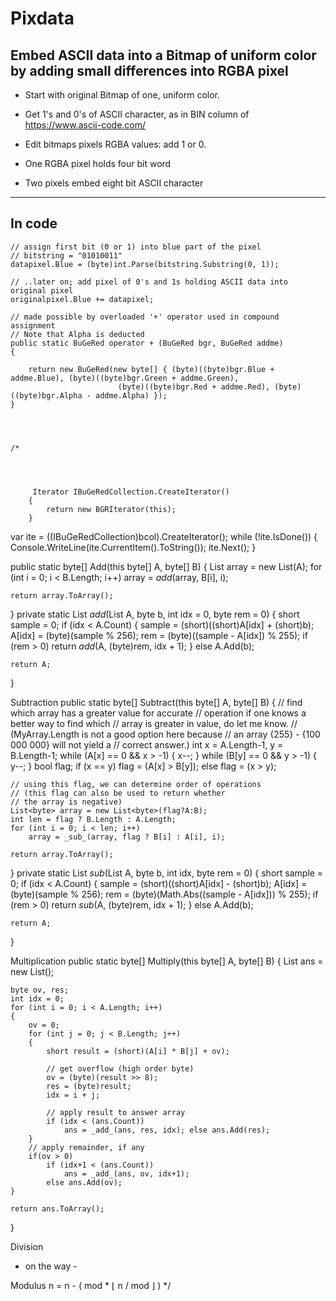 ﻿# Pixdata 
## Embed ASCII data into a Bitmap of uniform color by adding small differences into RGBA pixel

* Start with original Bitmap of one, uniform color. 
* Get 1's and 0's of ASCII character, as in BIN column of https://www.ascii-code.com/
* Edit bitmaps pixels RGBA values: add 1 or 0.

* One RGBA pixel holds four bit word
* Two pixels embed eight bit ASCII character

- - -

## In code

    // assign first bit (0 or 1) into blue part of the pixel 
    // bitstring = "01010011" 
    datapixel.Blue = (byte)int.Parse(bitstring.Substring(0, 1));

    // ..later on; add pixel of 0's and 1s holding ASCII data into original pixel
    originalpixel.Blue += datapixel;

    // made possible by overloaded '+' operator used in compound assignment
    // Note that Alpha is deducted
    public static BuGeRed operator + (BuGeRed bgr, BuGeRed addme)
    {

        return new BuGeRed(new byte[] { (byte)((byte)bgr.Blue + addme.Blue), (byte)((byte)bgr.Green + addme.Green), 
                            (byte)((byte)bgr.Red + addme.Red), (byte)((byte)bgr.Alpha - addme.Alpha) });
    }




    /*
 



         Iterator IBuGeRedCollection.CreateIterator()
        {
            return new BGRIterator(this);
        }

 var ite = ((IBuGeRedCollection)bcol).CreateIterator();
while (!ite.IsDone())
{
    Console.WriteLine(ite.CurrentItem().ToString());
    ite.Next();
}



 public static byte[] Add(this byte[] A, byte[] B)
{
    List<byte> array = new List<byte>(A);
    for (int i = 0; i < B.Length; i++)
        array = _add_(array, B[i], i);

    return array.ToArray();
}
private static List<byte> _add_(List<byte> A, byte b, int idx = 0, byte rem = 0)
{
    short sample = 0;
    if (idx < A.Count)
    {
        sample = (short)((short)A[idx] + (short)b);
        A[idx] = (byte)(sample % 256);
        rem = (byte)((sample - A[idx]) % 255);
        if (rem > 0)
            return _add_(A, (byte)rem, idx + 1);
    }
    else A.Add(b);

    return A;
}

Subtraction
public static byte[] Subtract(this byte[] A, byte[] B)
{
    // find which array has a greater value for accurate
    // operation if one knows a better way to find which 
    // array is greater in value, do let me know. 
    // (MyArray.Length is not a good option here because
    // an array {255} - {100 000 000} will not yield a
    // correct answer.)
    int x = A.Length-1, y = B.Length-1;
    while (A[x] == 0 && x > -1) { x--; }
    while (B[y] == 0 && y > -1) { y--; }
    bool flag;
    if (x == y) flag = (A[x] > B[y]);
    else flag = (x > y);

    // using this flag, we can determine order of operations
    // (this flag can also be used to return whether
    // the array is negative)
    List<byte> array = new List<byte>(flag?A:B);
    int len = flag ? B.Length : A.Length;
    for (int i = 0; i < len; i++)
        array = _sub_(array, flag ? B[i] : A[i], i);

    return array.ToArray();
}
private static List<byte> _sub_(List<byte> A, byte b, int idx, byte rem = 0)
{
    short sample = 0;
    if (idx < A.Count)
    {
        sample = (short)((short)A[idx] - (short)b);
        A[idx] = (byte)(sample % 256);
        rem = (byte)(Math.Abs((sample - A[idx])) % 255);
        if (rem > 0)
            return _sub_(A, (byte)rem, idx + 1);
    }
    else A.Add(b);

    return A;
}


Multiplication
public static byte[] Multiply(this byte[] A, byte[] B)
{
    List<byte> ans = new List<byte>();

    byte ov, res;
    int idx = 0;
    for (int i = 0; i < A.Length; i++)
    {
        ov = 0;
        for (int j = 0; j < B.Length; j++)
        {
            short result = (short)(A[i] * B[j] + ov);

            // get overflow (high order byte)
            ov = (byte)(result >> 8);
            res = (byte)result;
            idx = i + j;

            // apply result to answer array
            if (idx < (ans.Count))
                ans = _add_(ans, res, idx); else ans.Add(res);
        }
        // apply remainder, if any
        if(ov > 0) 
            if (idx+1 < (ans.Count)) 
                ans = _add_(ans, ov, idx+1); 
            else ans.Add(ov);
    }

    return ans.ToArray();
}

Division
- on the way -


Modulus
n = n - ( mod * ⌊ n / mod ⌋ )
 */